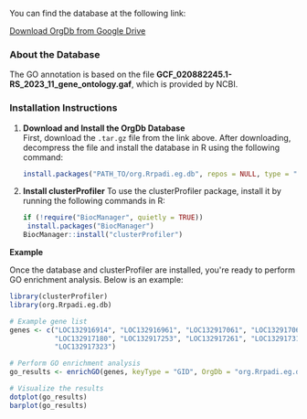 You can find the database at the following link:

[Download OrgDb from Google Drive](https://drive.google.com/file/d/1Ek0_aGDLZ0-VP4oNPmwRnYkVTp7DkJ35/view?usp=sharing)

### About the Database
The GO annotation is based on the file **GCF_020882245.1-RS_2023_11_gene_ontology.gaf**, which is provided by NCBI.

### Installation Instructions

1. **Download and Install the OrgDb Database**  
   First, download the `.tar.gz` file from the link above. After downloading, decompress the file and install the database in R using the following command:

   ```r
   install.packages("PATH_TO/org.Rrpadi.eg.db", repos = NULL, type = "source", force = TRUE)

2. **Install clusterProfiler**
   To use the clusterProfiler package, install it by running the following commands in R:

   ```r
   if (!require("BiocManager", quietly = TRUE))
    install.packages("BiocManager")
   BiocManager::install("clusterProfiler")

**Example**

Once the database and clusterProfiler are installed, you're ready to perform GO enrichment analysis. Below is an example:

```r
library(clusterProfiler)
library(org.Rrpadi.eg.db)

# Example gene list
genes <- c("LOC132916914", "LOC132916961", "LOC132917061", "LOC132917063", 
           "LOC132917180", "LOC132917253", "LOC132917261", "LOC132917313", 
           "LOC132917323")

# Perform GO enrichment analysis
go_results <- enrichGO(genes, keyType = "GID", OrgDb = "org.Rrpadi.eg.db", ont = "ALL", pAdjustMethod = "BH")

# Visualize the results
dotplot(go_results)
barplot(go_results)
